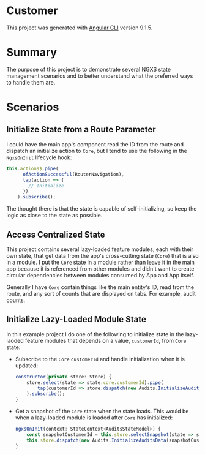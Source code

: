 # Customer

This project was generated with [Angular CLI](https://github.com/angular/angular-cli) version 9.1.5.

# Summary
The purpose of this project is to demonstrate several NGXS state management scenarios and to better understand what the preferred ways to handle them are.

# Scenarios

## Initialize State from a Route Parameter
I could have the main app's component read the ID from the route and dispatch an initialize action to `Core`, but I tend to use the following in the `NgxsOnInit` lifecycle hook:
``` javascript
this.actions$.pipe(
      ofActionSuccessful(RouterNavigation),
      tap(action => {
        // Initialize
      })
    ).subscribe();
```

The thought there is that the state is capable of self-initializing, so keep the logic as close to the state as possible.

## Access Centralized State
This project contains several lazy-loaded feature modules, each with their own state, that get data from the app's cross-cutting state (`Core`) that is also in a module. I put the `Core` state in a module rather than leave it in the main app because it is referenced from other modules and didn't want to create circular dependencies between modules consumed by App and App itself.

Generally I have `Core` contain things like the main entity's ID, read from the route, and any sort of counts that are displayed on tabs. For example, audit counts.

## Initialize Lazy-Loaded Module State
In this example project I do one of the following to initialize state in the lazy-laoded feature modules that depends on a value, `customerId`, from `Core` state:
- Subscribe to the `Core` `customerId` and handle initialization when it is updated:
    ``` javascript
    constructor(private store: Store) {
        store.select(state => state.core.customerId).pipe(
            tap(customerId => store.dispatch(new Audits.InitializeAuditsData(customerId)))
        ).subscribe();
    }
    ```
- Get a snapshot of the `Core` state when the state loads. This would be when a lazy-loaded module is loaded after `Core` has initialized:
    ``` javascript
    ngxsOnInit(context: StateContext<AuditsStateModel>) {
        const snapshotCustomerId = this.store.selectSnapshot(state => state.core.customerId);
        this.store.dispatch(new Audits.InitializeAuditsData(snapshotCustomerId));
    }
    ```

